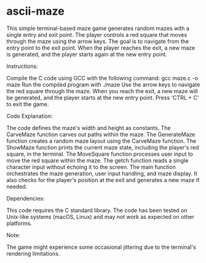 # ascii-maze




This simple terminal-based maze game generates random mazes with a single entry and exit point. The player controls a red square that moves through the maze using the arrow keys. The goal is to navigate from the entry point to the exit point. When the player reaches the exit, a new maze is generated, and the player starts again at the new entry point.

Instructions:

Compile the C code using GCC with the following command: gcc maze.c -o maze
Run the compiled program with ./maze
Use the arrow keys to navigate the red square through the maze.
When you reach the exit, a new maze will be generated, and the player starts at the new entry point.
Press 'CTRL + C' to exit the game.

Code Explanation:

The code defines the maze's width and height as constants.
The CarveMaze function carves out paths within the maze.
The GenerateMaze function creates a random maze layout using the CarveMaze function.
The ShowMaze function prints the current maze state, including the player's red square, in the terminal.
The MoveSquare function processes user input to move the red square within the maze.
The getch function reads a single character input without echoing it to the screen.
The main function orchestrates the maze generation, user input handling, and maze display. It also checks for the player's position at the exit and generates a new maze if needed.


Dependencies:

This code requires the C standard library.
The code has been tested on Unix-like systems (macOS, Linux) and may not work as expected on other platforms.

Note:

The game might experience some occasional jittering due to the terminal's rendering limitations.
